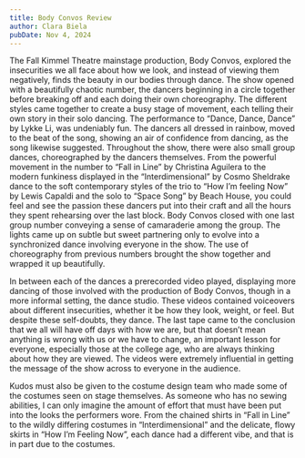 ```yaml
---
title: Body Convos Review
author: Clara Biela
pubDate: Nov 4, 2024
---
```


The Fall Kimmel Theatre mainstage production, Body Convos, explored the insecurities we all face about how we look, and instead of viewing them negatively, finds the beauty in our bodies through dance. The show opened with a beautifully chaotic number, the dancers beginning in a circle together before breaking off and each doing their own choreography. The different styles came together to create a busy stage of movement, each telling their own story in their solo dancing. The performance to “Dance, Dance, Dance” by Lykke Li, was undeniably fun. The dancers all dressed in rainbow, moved to the beat of the song, showing an air of confidence from dancing, as the song likewise suggested. Throughout the show, there were also small group dances, choreographed by the dancers themselves. From the powerful movement in the number to “Fall in Line” by Christina Aguilera to the modern funkiness displayed in the “Interdimensional” by Cosmo Sheldrake dance to the soft contemporary styles of the trio to “How I’m feeling Now” by Lewis Capaldi and the solo to “Space Song” by Beach House, you could feel and see the passion these dancers put into their craft and all the hours they spent rehearsing over the last block. Body Convos closed with one last group number conveying a sense of camaraderie among the group. The lights came up on subtle but sweet partnering only to evolve into a synchronized dance involving everyone in the show. The use of choreography from previous numbers brought the show together and wrapped it up beautifully.

In between each of the dances a prerecorded video played, displaying more dancing of those involved with the production of Body Convos, though in a more informal setting, the dance studio. These videos contained voiceovers about different insecurities, whether it be how they look, weight, or feel. But despite these self-doubts, they dance. The last tape came to the conclusion that we all will have off days with how we are, but that doesn’t mean anything is wrong with us or we have to change, an important lesson for everyone, especially those at the college age, who are always thinking about how they are viewed. The videos were extremely influential in getting the message of the show across to everyone in the audience.

Kudos must also be given to the costume design team who made some of the costumes seen on stage themselves. As someone who has no sewing abilities, I can only imagine the amount of effort that must have been put into the looks the performers wore. From the chained shirts in “Fall in Line” to the wildly differing costumes in “Interdimensional” and the delicate, flowy skirts in “How I’m Feeling Now”, each dance had a different vibe, and that is in part due to the costumes.
